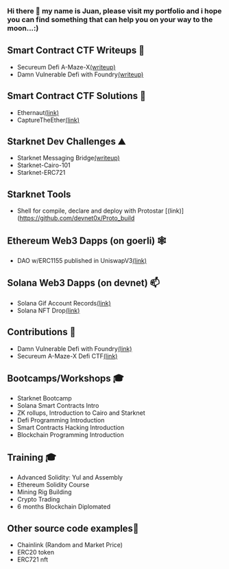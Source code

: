 ### Hi there 👋 my name is Juan, please visit my portfolio and i hope you can find something that can help you on your way to the moon...:)

## Smart Contract CTF Writeups :dart: ##
-	Secureum Defi A-Maze-X[(writeup)](https://github.com/devnet0x/Blockchain/tree/master/ChallengesCTF/A-maze-x)
-	Damn Vulnerable Defi with Foundry[(writeup)](https://github.com/devnet0x/Blockchain/tree/master/ChallengesCTF/DVDF_Foundry)

## Smart Contract CTF Solutions :construction_worker: ##
-	Ethernaut[(link)](https://github.com/devnet0x/Blockchain/tree/master/ChallengesCTF/Ethernaut)
-	CaptureTheEther[(link)](https://github.com/devnet0x/Blockchain/tree/master/ChallengesCTF/CaptureTheEther)

## Starknet Dev Challenges :mountain: ##
- Starknet Messaging Bridge[(writeup)](https://github.com/devnet0x/Blockchain/tree/master/Cairo/starknet_messaging_bridge)
-	Starknet-Cairo-101
-	Starknet-ERC721

## Starknet Tools ##
- Shell for compile, declare and deploy with Protostar [(link)](https://github.com/devnet0x/Proto_build

## Ethereum Web3 Dapps (on goerli) :spider_web: ##
-	DAO w/ERC1155 published in UniswapV3[(link)](https://jpdao.vercel.app/)

## Solana Web3 Dapps (on devnet) 📫 ##
- Solana Gif Account Records[(link)](https://gifportal-ashen.vercel.app/)
- Solana NFT Drop[(link)](https://jpdrop.vercel.app/)

## Contributions :crown: ##
-	Damn Vulnerable Defi with Foundry[(link)](https://github.com/nicolasgarcia214/damn-vulnerable-defi-foundry/graphs/contributors)
-	Secureum A-Maze-X Defi CTF[(link)](https://github.com/secureum/DeFi-Security-Summit-Stanford/graphs/contributors)

## Bootcamps/Workshops 🎓 ##
-	Starknet Bootcamp
-	Solana Smart Contracts Intro
-	ZK rollups, Introduction to Cairo and Starknet
-	Defi Programming Introduction 
-	Smart Contracts Hacking Introduction
-	Blockchain Programming Introduction 

## Training 🎓 ##
-	Advanced Solidity: Yul and Assembly 
-	Ethereum Solidity Course
-	Mining Rig Building
-	Crypto Trading
- 6 months Blockchain Diplomated

## Other source code examples🔭 ##
-	Chainlink (Random and Market Price)
-	ERC20 token
-	ERC721 nft

<!--
**devnet0x/devnet0x** is a ✨ _special_ ✨ repository because its `README.md` (this file) appears on your GitHub profile.

Here are some ideas to get you started:

- 🔭 I’m currently working on ...
- 🌱 I’m currently learning ...
- 👯 I’m looking to collaborate on ...
- 🤔 I’m looking for help with ...
- 💬 Ask me about ...
- 📫 How to reach me: ...
- 😄 Pronouns: ...
- ⚡ Fun fact: ...
-->
